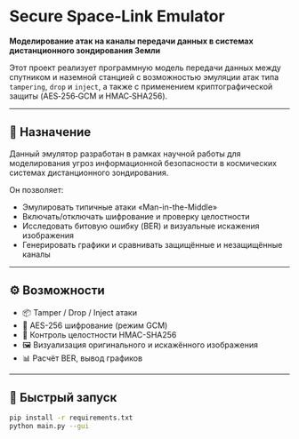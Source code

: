 # Secure Space‑Link Emulator

**Моделирование атак на каналы передачи данных в системах дистанционного зондирования Земли**

Этот проект реализует программную модель передачи данных между спутником и наземной станцией с возможностью эмуляции атак типа `tampering`, `drop` и `inject`, а также с применением криптографической защиты (AES‑256‑GCM и HMAC‑SHA256).

---

## 📌 Назначение

Данный эмулятор разработан в рамках научной работы для моделирования угроз информационной безопасности в космических системах дистанционного зондирования.

Он позволяет:

- Эмулировать типичные атаки «Man-in-the-Middle»
- Включать/отключать шифрование и проверку целостности
- Исследовать битовую ошибку (BER) и визуальные искажения изображения
- Генерировать графики и сравнивать защищённые и незащищённые каналы

---

## ⚙️ Возможности

- 📦 Tamper / Drop / Inject атаки
- 🔐 AES-256 шифрование (режим GCM)
- 🔑 Контроль целостности HMAC-SHA256
- 🖼️ Визуализация оригинального и искажённого изображения
- 📊 Расчёт BER, вывод графиков

---

## 🚀 Быстрый запуск

```bash
pip install -r requirements.txt
python main.py --gui
```
